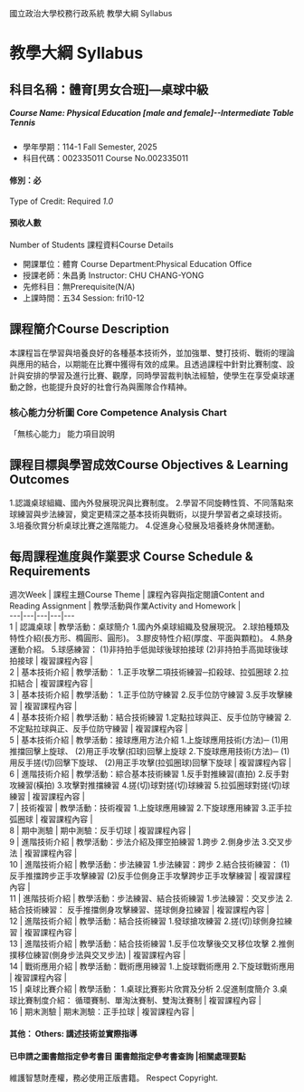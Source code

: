 國立政治大學校務行政系統 教學大綱 Syllabus
# 教學大綱 Syllabus
##  科目名稱：體育[男女合班]—桌球中級 
#####  Course Name: Physical Education [male and female]--Intermediate Table Tennis
  * 學年學期：114-1 Fall Semester, 2025 
  * 科目代碼：002335011 Course No.002335011
#### 修別：必
Type of Credit: Required 
_1.0_
#### 預收人數
Number of Students
課程資料Course Details
  * 開課單位：體育 Course Department:Physical Education Office 
  * 授課老師：朱昌勇 Instructor: CHU CHANG-YONG 
  * 先修科目：無Prerequisite(N/A)
  * 上課時間：五34 Session: fri10-12
##  課程簡介Course Description
本課程旨在學習與培養良好的各種基本技術外，並加強單、雙打技術、戰術的理論與應用的結合，以期能在比賽中獲得有效的成果。且透過課程中針對比賽制度、設計與安排的學習及進行比賽、觀摩，同時學習裁判執法經驗，使學生在享受桌球運動之餘，也能提升良好的社會行為與團隊合作精神。
###  核心能力分析圖 Core Competence Analysis Chart
「無核心能力」 
能力項目說明
##  課程目標與學習成效Course Objectives & Learning Outcomes 
1.認識桌球組織、國內外發展現況與比賽制度。 
2.學習不同旋轉性質、不同落點來球練習與步法練習，奠定更精深之基本技術與戰術，以提升學習者之桌球技術。 
3.培養欣賞分析桌球比賽之進階能力。 
4.促進身心發展及培養終身休閒運動。
##  每周課程進度與作業要求 Course Schedule & Requirements
週次Week |  課程主題Course Theme |  課程內容與指定閱讀Content and Reading Assignment |  教學活動與作業Activity and Homework |   
---|---|---|---|---  
1 |  認識桌球 |  教學活動：桌球簡介 1.國內外桌球組織及發展現況。  2.球拍種類及特性介紹(長方形、橢圓形、圓形)。  3.膠皮特性介紹(厚度、平面與顆粒)。  4.熱身運動介紹。  5.球感練習： (1)非持拍手低拋球後球拍接球  (2)非持拍手高拋球後球拍接球 |  複習課程內容 |   
2 |  基本技術介紹 |  教學活動：  1.正手攻擊二項技術練習─扣殺球、拉弧圈球  2.拉扣結合 |  複習課程內容 |   
3 |  基本技術介紹 |  教學活動：  1.正手位防守練習 2.反手位防守練習 3.反手攻擊練習 |  複習課程內容 |   
4 |  基本技術介紹 |  教學活動：結合技術練習 1.定點拉球與正、反手位防守練習  2.不定點拉球與正、反手位防守練習 |  複習課程內容 |   
5 |  基本技術介紹 |  教學活動：接球應用方法介紹 1.上旋球應用技術(方法)─ (1)用推擋回擊上旋球、  (2)用正手攻擊(扣球)回擊上旋球  2.下旋球應用技術(方法)─ (1)用反手搓(切)回擊下旋球、  (2)用正手攻擊(拉弧圈球)回擊下旋球 |  複習課程內容 |   
6 |  進階技術介紹 |  教學活動：綜合基本技術練習 1.反手對推練習(直拍) 2.反手對攻練習(橫拍)  3.攻擊對推擋練習  4.搓(切)球對搓(切)球練習  5.拉弧圈球對搓(切)球練習 |  複習課程內容 |   
7 |  技術複習 |  教學活動：技術複習 1.上旋球應用練習  2.下旋球應用練習  3.正手拉弧圈球 |  複習課程內容 |   
8 |  期中測驗 |  期中測驗：反手切球 |  複習課程內容 |   
9 |  進階技術介紹 |  教學活動：步法介紹及揮空拍練習 1.跨步  2.側身步法  3.交叉步法 |  複習課程內容 |   
10 |  進階技術介紹 |  教學活動：步法練習 1.步法練習：跨步  2.結合技術練習： (1)反手推擋跨步正手攻擊練習 (2)反手位側身正手攻擊跨步正手攻擊練習 |  複習課程內容 |   
11 |  進階技術介紹 |  教學活動：步法練習、結合技術練習 1.步法練習：交叉步法  2.結合技術練習： 反手推擋側身攻擊練習、搓球側身拉練習 |  複習課程內容 |   
12 |  進階技術介紹 |  教學活動：結合技術練習 1.發球搶攻練習  2.搓(切)球側身拉練習 |  複習課程內容 |   
13 |  進階技術介紹 |  教學活動：結合技術練習 1.反手位攻擊後交叉移位攻擊  2.推側撲移位練習(側身步法與交叉步法) |  複習課程內容 |   
14 |  戰術應用介紹 |  教學活動：戰術應用練習 1.上旋球戰術應用 2.下旋球戰術應用 |  複習課程內容 |   
15 |  桌球比賽介紹 |  教學活動： 1.桌球比賽影片欣賞及分析  2.促進制度簡介  3.桌球比賽制度介紹： 循環賽制、單淘汰賽制、雙淘汰賽制 |  複習課程內容 |   
16 |  期末測驗 |  期末測驗：正手拉球 |  複習課程內容 |   
####  其他： Others: 講述技術並實際指導 
####  已申請之圖書館指定參考書目  圖書館指定參考書查詢 |相關處理要點
維護智慧財產權，務必使用正版書籍。 Respect Copyright.